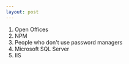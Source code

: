 ```yaml
---
layout: post
---
```


1. Open Offices
2. NPM
3. People who don't use password managers
4. Microsoft SQL Server
5. IIS